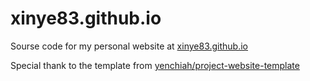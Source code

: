 # xinye83.github.io
 Sourse code for my personal website at [xinye83.github.io](xinye83.github.io "xinye83.github.io")

 Special thank to the template from [yenchiah/project-website-template](https://github.com/yenchiah/project-website-template "yenchiah/project-website-template")
